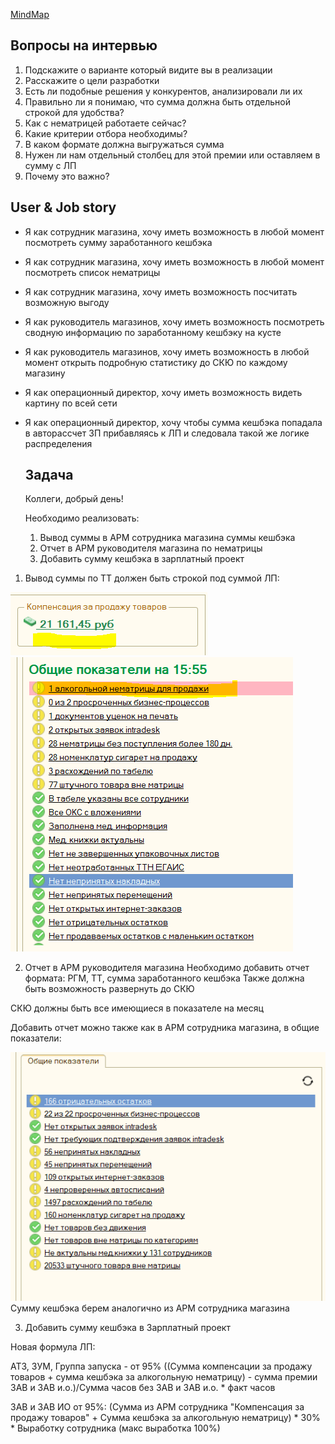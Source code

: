 [MindMap](https://app.holst.so/board/9acaebff-49cc-4a97-862d-98a6e88c71c5)

## Вопросы на интервью
1. Подскажите о варианте который видите вы в реализации
2. Расскажите о цели разработки
3. Есть ли подобные решения у конкурентов, анализировали ли их
4. Правильно ли я понимаю, что сумма должна быть отдельной строкой для удобства?
5. Как с нематрицей работаете сейчас?
6. Какие критерии отбора необходимы?
7. В каком формате должна выгружаться сумма
8. Нужен ли нам отдельный столбец для этой премии или оставляем в сумму с ЛП
9. Почему это важно?


## User & Job story
* Я как сотрудник магазина, хочу иметь возможность в любой момент посмотреть сумму заработанного кешбэка
* Я как сотрудник магазина, хочу иметь возможность в любой момент посмотреть список нематрицы
* Я как сотрудник магазина, хочу иметь возможность посчитать возможную выгоду
* Я как руководитель магазинов, хочу иметь возможность посмотреть сводную информацию по заработанному кешбэку на кусте
* Я как руководитель магазинов, хочу иметь возможность в любой момент открыть подробную статистику до СКЮ по каждому магазину
* Я как операционный директор, хочу иметь возможность видеть картину по всей сети
* Я как операционный директор, хочу чтобы сумма кешбэка попадала в авторассчет ЗП прибавляясь к ЛП и следовала такой же логике распределения

  ## Задача

  Коллеги, добрый день!

  Необходимо реализовать:
  1) Вывод суммы в АРМ сотрудника магазина суммы кешбэка
  2) Отчет в АРМ руководителя магазина по нематрицы
  3) Добавить сумму кешбэка в зарплатный проект


1) Вывод суммы по ТТ должен быть строкой под суммой ЛП:

![Куда добавить сумму кешбэка](image.png)
![Откуда брать сумму по кешбэку](image-1.png)

2) Отчет в АРМ руководителя магазина
Необходимо добавить отчет формата:
РГМ, ТТ, сумма заработанного кешбэка
Также должна быть возможность развернуть до СКЮ

СКЮ должны быть все имеющиеся в показателе на месяц

Добавить отчет можно также как в АРМ сотрудника магазина, в общие показатели:

![Куда добавить отчет в АРМ руководителя](image-2.png)
Сумму кешбэка берем аналогично из АРМ сотрудника магазина

3) Добавить сумму кешбэка в Зарплатный проект

Новая формула ЛП:

АТЗ, ЗУМ, Группа запуска - от 95% ((Сумма компенсации за продажу товаров + сумма кешбэка за алкогольную 
нематрицу) - сумма премии ЗАВ и ЗАВ и.о.)/Сумма часов без ЗАВ и ЗАВ и.о. * факт часов

ЗАВ и ЗАВ ИО от 95%: (Сумма из АРМ сотрудника "Компенсация за продажу товаров" + Сумма кешбэка за алкогольную 
нематрицу) * 30% * Выработку сотрудника (макс выработка 100%)